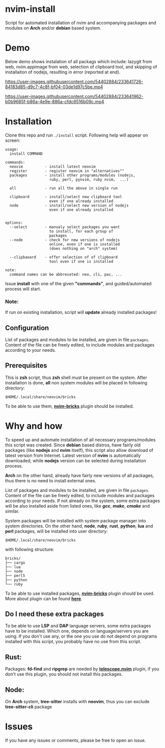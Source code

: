 # nvim-install
Script for automated installation of nvim and accompanying packages and modules
on **Arch** and/or **debian** based system.

# Demo

Below demo shows instalation of all packags which include: lazygit from web, nvim.appimage from web, selection of clipboard tool, and skipping of installaiton of nodejs, resulting in error (reported at end).

https://user-images.githubusercontent.com/54402884/233641726-84183d85-d9c7-4c8f-bf04-03de1d97c5be.mp4

https://user-images.githubusercontent.com/54402884/233641962-b0b9685f-b86a-4e9e-886a-cfdc6516b09c.mp4


# Installation
Clone this repo and run `./install` script. Following help will appear  on
screen:

```text
usage:
  install COMMAND

commands:
  neovim          - install latest neovim
  register        - register neovim in "alternatives""
  packages        - install other programs/modules (nodejs,
                    ruby, perl, pynvim, ruby nvim,  ...)

  all             - run all the above in single run

  clipboard       - install/select new clipboard tool 
                    even if one already installed
  node            - install/select new version of nodejs
                    even if one already installed


options:
  --select        - manualy select packages you want 
                    to install, for each group of
                    packages
  --node          - check for new versions of nodejs
                    online, even if one is installed
                    (does nothing on "arch" system)

  --clipbaoard    - offer selection of of clipboard
                    tool even if one is installed

note:
  command names can be abbrevated: neo, cli, pac, ...
```

Issue **install** with one of the given **"commands"**, and guided/automated
process will start.

### Note:
If run on existing installation, script will **update** already installed packages!


## Configuration
List of packages and modules to be installed, are given in file `packages`.
Content of the file can be freely edited, to include modules and packages
according to your needs.


## Prerequisites
This is **zsh** script, thus **zsh** shell must be present on the system. After
installation is done, **all** non system modules will be placed in following
directory:
```
$HOME/.local/share/neovim/bricks
```
To be able to use them, [**nvim-bricks**][1] plugin should be installed.


# Why and how
To speed up and automate installation of all necessary programs/modules this
script was created. Since **debian** based distros, have fairly old packages
(like **nodejs** and **nvim** itself), this script also allow download of latest
version from Internet. Latest version of **nvim** is automatically downloaded,
while **nodejs** version can be selected during installation process.
  

**Arch** on the other hand, already have fairly new versions of all packages,
thus there is no need to install external ones.

List of packages and modules to be installed, are given in file `packages`.
Content of the file can be freely edited, to include modules and packages
according to your needs. If not already on the system, some extra packages will
be also installed aside from listed ones, like ***gcc***, ***make***, ***cmake***
and similar.

System packages will be installed with system package manager into system
directories. On the other hand, **node**, **ruby**, **rust**, **python**,
**lua** and **perl** packages, will be installed into user directory:
```
$HOME/.local/share/neovim/bricks
```
with following structure:
```
bricks/
├── cargo
├── lua
├── node
├── perl5
├── python
└── ruby
```
To be able to use installed packages, [**nvim-bricks**][1] plugin should be used.
More about plugin can be found [**here**][1].


## Do I need these extra packages
To be able to use **LSP** and **DAP** language servers, some extra packages
have to be installed. Which one, depends on language/servers you are using.
If you don't use any, or the one you use do not depend on programs installed
with this script, you probably have no use from this script.

## Rust:
Packages: **fd-find** and **ripgrep** are needed by
[**telescope.nvim**][2] plugin,
if you don't use this plugin, you should not install this packages.

## Node:
On **Arch** system, **tree-sitter** installs  with **neovim**, thus you can
exclude **tree-sitter-cli** package


# Issues 
If you have any issues or comments, please be free to open an issue.


[1]:https://github.com/ksk0/nvim-bricks
[2]: https://github.com/nvim-telescope/telescope.nvim
